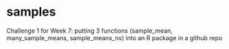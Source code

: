 # samples
Challenge 1 for Week 7: putting 3 functions (sample_mean, many_sample_means, sample_means_ns) into an R package in a github repo
